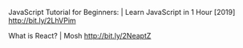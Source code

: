
JavaScript Tutorial for Beginners: | Learn JavaScript in 1 Hour [2019]
http://bit.ly/2LhVPim

What is React? | Mosh
http://bit.ly/2NeaptZ
